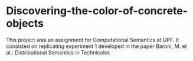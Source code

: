 # Discovering-the-color-of-concrete-objects
This project was an assignment for Computational Semantics at UPF. It consisted on replicating experiment 1 developed in the paper Baroni, M. et al.: Distributional Semantics in Technicolor.
